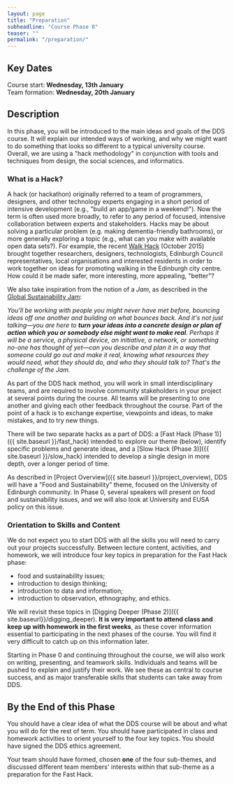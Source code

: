 ```yaml
---
layout: page
title: "Preparation"
subheadline: "Course Phase 0"
teaser: ""
permalink: "/preparation/"
---
```


<!-- # Introduction and Preparation  -->

## Key Dates

Course start: **Wednesday, 13th January**<br/>
Team formation: **Wednesday, 20th January**


## Description

In this phase, you will be introduced to the main ideas and goals of the DDS
course. It will explain our intended ways of working, and why we might want to
do something that looks so different to a typical university course. Overall,
we are using a "hack methodology" in conjunction with tools and techniques
from design, the social sciences, and informatics.

### What is a Hack? 

A hack (or hackathon) originally referred to a team of programmers,
designers, and other technology experts engaging in a short period of
intensive development (e.g., "build an app/game in a weekend!"). Now the term
is often used more broadly, to refer to any period of focused, intensive
collaboration between experts and stakeholders. Hacks may be about solving a
particular problem (e.g. making dementia-friendly bathrooms), or more
generally exploring a topic (e.g., what can you make with available open data
sets?). For example, the recent [Walk Hack](http://www.sustrans.org.uk/news/edinburgh-launches-walk-hack) (October 2015) brought together
researchers, designers, technologists, Edinburgh Council representatives,
local organisations and interested residents in order to work together on
ideas for promoting walking in the Edinburgh city centre. How could it be made
safer, more interesting, more appealing, "better"? 

We also take inspiration from the notion of a *Jam*, as described in the [Global Sustainability Jam](http://planet.globalsustainabilityjam.org/content/whats-jam):

*You'll be working with people you might never have met before, bouncing ideas off one another and building on what bounces back. And it's not just talking&mdash;you are here to **turn your ideas into a concrete design or plan of action which you or somebody else might want to make real**. Perhaps it will be a service, a physical device, an initiative, a network, or something no-one has thought of yet&mdash;can you describe and plan it in a way that someone could go out and make it real, knowing what resources they would need, what they should do, and who they should talk to?  That's the challenge of the Jam.*

As part of the DDS hack method, you will work in small interdisciplinary
teams, and are required to involve community stakeholders in your project at
several points during the course. All teams will be presenting to one another
and giving each other feedback throughout the course. Part of the point of a
hack is to exchange expertise, viewpoints and ideas, to make mistakes, and to
try new things.

There will be two separate hacks as a part of DDS: a [Fast Hack (Phase 1)]({{ site.baseurl }}/fast_hack)
intended to explore our theme (below), identify specific problems and generate
ideas, and a [Slow Hack (Phase 3)]({{ site.baseurl }}/slow_hack) intended to develop a single design in more
depth, over a longer period of time.

As described in [Project Overview]({{ site.baseurl }}/project_overview),
DDS will have a "Food and Sustainability" theme, focused on the
University of Edinburgh community. In Phase 0, several speakers will present
on food and sustainability issues, and we will also look at University and
EUSA policy on this issue. 


### Orientation to Skills and Content

We do not expect you to start DDS with all the skills you will
need to carry out your projects successfully. Between lecture content, activities, and homework, we
will introduce four key topics in preparation for the Fast Hack phase:

* food and sustainability issues;
* introduction to design thinking; 
* introduction to data and information; 
* introduction to observation, ethnography, and ethics. 

We will revisit these topics in [Digging Deeper (Phase 2)]({{ site.baseurl}}/digging_deeper). 
**It is very important to attend class and keep up with
homework in the first weeks**, as these cover information essential to
participating in the next phases of the course. You will find it very
difficult to catch up on this information later.

Starting in Phase 0 and continuing throughout the course, we will also work on
writing, presenting, and teamwork skills. Individuals and teams will be
pushed to explain and justify their work. We see these as central to course
success, and as major transferable skills that students can take away from
DDS.

## By the End of this Phase

You should have a clear idea of what the DDS course will be about and what you
will do for the rest of term. You should have participated in class and
homework activities to orient yourself to the four key topics. You should have
signed the DDS ethics agreement.

Your team should have formed, chosen **one** of the four sub-themes, and
discussed different team members' interests within that sub-theme as a
preparation for the Fast Hack.

